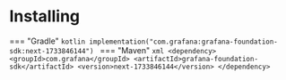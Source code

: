 # Installing

=== "Gradle"
    ```kotlin
    implementation("com.grafana:grafana-foundation-sdk:next-1733846144")
    ```
=== "Maven"
    ```xml
    <dependency>
        <groupId>com.grafana</groupId>
        <artifactId>grafana-foundation-sdk</artifactId>
        <version>next-1733846144</version>
    </dependency>
    ```
